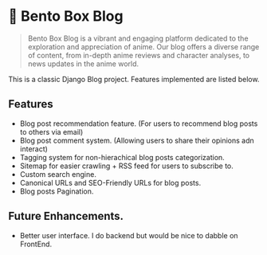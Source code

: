 # 🍱 Bento Box Blog

> Bento Box Blog is a vibrant and engaging platform dedicated to the exploration and appreciation of anime. Our blog offers a diverse range of content, from in-depth anime reviews and character analyses, to news updates in the anime world.

This is a classic Django Blog project. Features implemented are listed below.

## Features

- Blog post recommendation feature. (For users to recommend blog posts to others via email)
- Blog post comment system. (Allowing users to share their opinions adn interact)
- Tagging system for non-hierachical blog posts categorization.
- Sitemap for easier crawling + RSS feed for users to subscribe to.
- Custom search engine.
- Canonical URLs and SEO-Friendly URLs for blog posts.
- Blog posts Pagination.


## Future Enhancements.

- Better user interface. I do backend but would be nice to dabble on FrontEnd.
